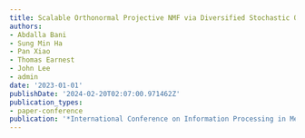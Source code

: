 ```yaml
---
title: Scalable Orthonormal Projective NMF via Diversified Stochastic Optimization
authors:
- Abdalla Bani
- Sung Min Ha
- Pan Xiao
- Thomas Earnest
- John Lee
- admin
date: '2023-01-01'
publishDate: '2024-02-20T02:07:00.971462Z'
publication_types:
- paper-conference
publication: '*International Conference on Information Processing in Medical Imaging*'
---
```

